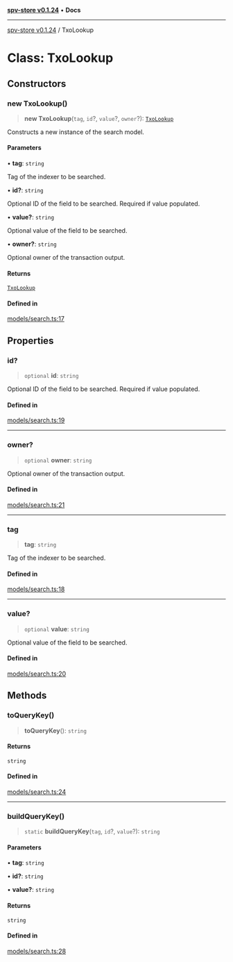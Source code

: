 [**spv-store v0.1.24**](../README.md) • **Docs**

***

[spv-store v0.1.24](../globals.md) / TxoLookup

# Class: TxoLookup

## Constructors

### new TxoLookup()

> **new TxoLookup**(`tag`, `id`?, `value`?, `owner`?): [`TxoLookup`](TxoLookup.md)

Constructs a new instance of the search model.

#### Parameters

• **tag**: `string`

Tag of the indexer to be searched.

• **id?**: `string`

Optional ID of the field to be searched. Required if value populated.

• **value?**: `string`

Optional value of the field to be searched.

• **owner?**: `string`

Optional owner of the transaction output.

#### Returns

[`TxoLookup`](TxoLookup.md)

#### Defined in

[models/search.ts:17](https://github.com/bitcoin-sv/spv-store/blob/03686d41c08cfcf21568a9b1fd3404a8ac07fb36/src/models/search.ts#L17)

## Properties

### id?

> `optional` **id**: `string`

Optional ID of the field to be searched. Required if value populated.

#### Defined in

[models/search.ts:19](https://github.com/bitcoin-sv/spv-store/blob/03686d41c08cfcf21568a9b1fd3404a8ac07fb36/src/models/search.ts#L19)

***

### owner?

> `optional` **owner**: `string`

Optional owner of the transaction output.

#### Defined in

[models/search.ts:21](https://github.com/bitcoin-sv/spv-store/blob/03686d41c08cfcf21568a9b1fd3404a8ac07fb36/src/models/search.ts#L21)

***

### tag

> **tag**: `string`

Tag of the indexer to be searched.

#### Defined in

[models/search.ts:18](https://github.com/bitcoin-sv/spv-store/blob/03686d41c08cfcf21568a9b1fd3404a8ac07fb36/src/models/search.ts#L18)

***

### value?

> `optional` **value**: `string`

Optional value of the field to be searched.

#### Defined in

[models/search.ts:20](https://github.com/bitcoin-sv/spv-store/blob/03686d41c08cfcf21568a9b1fd3404a8ac07fb36/src/models/search.ts#L20)

## Methods

### toQueryKey()

> **toQueryKey**(): `string`

#### Returns

`string`

#### Defined in

[models/search.ts:24](https://github.com/bitcoin-sv/spv-store/blob/03686d41c08cfcf21568a9b1fd3404a8ac07fb36/src/models/search.ts#L24)

***

### buildQueryKey()

> `static` **buildQueryKey**(`tag`, `id`?, `value`?): `string`

#### Parameters

• **tag**: `string`

• **id?**: `string`

• **value?**: `string`

#### Returns

`string`

#### Defined in

[models/search.ts:28](https://github.com/bitcoin-sv/spv-store/blob/03686d41c08cfcf21568a9b1fd3404a8ac07fb36/src/models/search.ts#L28)
